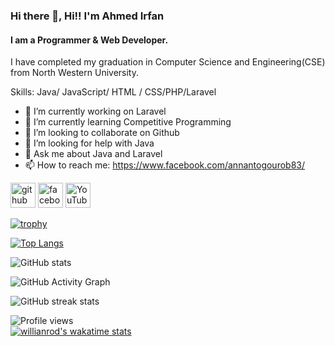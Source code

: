 ### Hi there 👋, Hi!! I'm Ahmed Irfan
#### I am a Programmer & Web Developer.
I have completed my graduation in Computer Science and Engineering(CSE) from North Western University.

Skills: Java/ JavaScript/ HTML / CSS/PHP/Laravel

- 🔭 I’m currently working on Laravel  
- 🌱 I’m currently learning Competitive Programming  
- 👯 I’m looking to collaborate on Github  
- 🤔 I’m looking for help with Java  
- 💬 Ask me about Java and Laravel 
- 📫 How to reach me: https://www.facebook.com/annantogourob83/  


[<img src='https://cdn.jsdelivr.net/npm/simple-icons@3.0.1/icons/github.svg' alt='github' height='40'>](https://github.com/Irfanbd)  [<img src='https://cdn.jsdelivr.net/npm/simple-icons@3.0.1/icons/facebook.svg' alt='facebook' height='40'>](https://www.facebook.com/https://www.facebook.com/annantogourob83/ )  [<img src='https://cdn.jsdelivr.net/npm/simple-icons@3.0.1/icons/youtube.svg' alt='YouTube' height='40'>](https://www.youtube.com/channel/https://www.youtube.com/channel/UC1-aplAk-Se3iEPLCqe0gLA)  

[![trophy](https://github-profile-trophy.vercel.app/?username=Irfanbd)](https://github.com/ryo-ma/github-profile-trophy)

[![Top Langs](https://github-readme-stats.vercel.app/api/top-langs/?username=Irfanbd&langs_count=20)](https://github.com/anuraghazra/github-readme-stats)

![GitHub stats](https://github-readme-stats.vercel.app/api?username=Irfanbd&show_icons=true&count_private=true)  

![GitHub Activity Graph](https://activity-graph.herokuapp.com/graph?username=Irfanbd&theme=dracula)  

![GitHub streak stats](https://github-readme-streak-stats.herokuapp.com/?user=Irfanbd)  

![Profile views](https://gpvc.arturio.dev/Irfanbd)  
[![willianrod's wakatime stats](https://github-readme-stats.vercel.app/Irfanbd)](https://github.com/Irfanbd/github-readme-stats)

